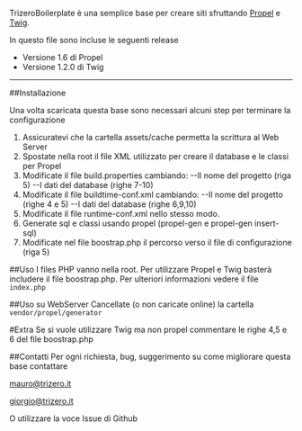 TrizeroBoilerplate è una semplice base per creare siti sfruttando [Propel](http://www.propelorm.org/) e [Twig](http://twig.sensiolabs.org/).

In questo file sono incluse le seguenti release

+ Versione 1.6 di Propel
+ Versione 1.2.0 di Twig


-----


##Installazione 

Una volta scaricata questa base sono necessari alcuni step per terminare la configurazione

1. Assicuratevi che la cartella assets/cache permetta la scrittura al Web Server
2. Spostate nella root il file XML utilizzato per creare il database e le classi per Propel
3. Modificate il file build.properties cambiando:
	--Il nome del progetto (riga 5)
	--I dati del database (righe 7-10)
4. Modificate il file buildtime-conf.xml cambiando:
	--Il nome del progetto (righe 4 e 5)
	--I dati del database (righe 6,9,10)
5. Modificate il file runtime-conf.xml nello stesso modo.
6. Generate sql e classi usando propel (propel-gen e propel-gen insert-sql)
7. Modificate nel file boostrap.php il percorso verso il file di configurazione (riga 5)

##Uso
I files PHP vanno nella root. Per utilizzare Propel e Twig basterà includere il file boostrap.php.
Per ulteriori informazioni vedere il file `index.php`


##Uso su WebServer
Cancellate (o non caricate online) la cartella `vendor/propel/generator`

#Extra
Se si vuole utilizzare Twig ma non propel commentare le righe 4,5 e 6 del file boostrap.php

##Contatti
Per ogni richiesta, bug, suggerimento su come migliorare questa base contattare

mauro@trizero.it

giorgio@trizero.it

O utilizzare la voce Issue di Github
